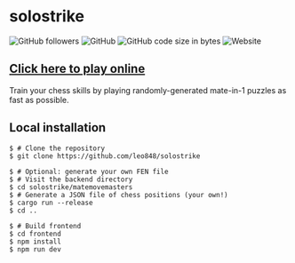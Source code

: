 # solostrike

![GitHub followers](https://img.shields.io/github/followers/leo848?label=Follow&style=social)
![GitHub](https://img.shields.io/github/license/leo848/solostrike)
![GitHub code size in bytes](https://img.shields.io/github/languages/code-size/leo848/solostrike)
![Website](https://img.shields.io/website?down_message=down&up_message=up&url=https%3A%2F%2Fleo848.github.io%2Fsolostrike)

## [Click here to play online](https://leo848.github.io/solostrike)

Train your chess skills by playing randomly-generated mate-in-1 puzzles as fast
as possible.

## Local installation

```shell
$ # Clone the repository
$ git clone https://github.com/leo848/solostrike

$ # Optional: generate your own FEN file
$ # Visit the backend directory
$ cd solostrike/matemovemasters
$ # Generate a JSON file of chess positions (your own!)
$ cargo run --release
$ cd ..

$ # Build frontend
$ cd frontend
$ npm install
$ npm run dev
```
